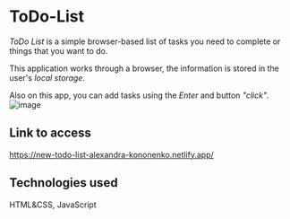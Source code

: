 ﻿# ToDo-List

*ToDo List* is a simple browser-based list of tasks you need to complete or things that you want to do. 

This application works through a browser, the information is stored in the user's *local storage*.

Also on this app, you can add tasks using the *Enter* and button *"click"*.
![image](https://user-images.githubusercontent.com/92441983/172072374-93aab3ba-7e0b-46a8-8a21-ce3cb0d48354.png)

## Link to access

https://new-todo-list-alexandra-kononenko.netlify.app/

## Technologies used

HTML&CSS, JavaScript
